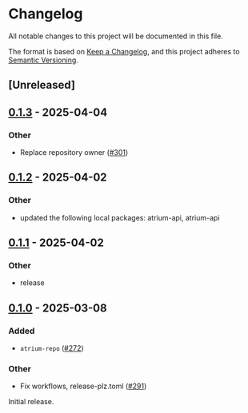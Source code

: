 # Changelog
All notable changes to this project will be documented in this file.

The format is based on [Keep a Changelog](https://keepachangelog.com/en/1.0.0/),
and this project adheres to [Semantic Versioning](https://semver.org/spec/v2.0.0.html).

## [Unreleased]

## [0.1.3](https://github.com/atrium-rs/atrium/compare/atrium-repo-v0.1.2...atrium-repo-v0.1.3) - 2025-04-04

### Other

- Replace repository owner ([#301](https://github.com/atrium-rs/atrium/pull/301))

## [0.1.2](https://github.com/sugyan/atrium/compare/atrium-repo-v0.1.1...atrium-repo-v0.1.2) - 2025-04-02

### Other

- updated the following local packages: atrium-api, atrium-api

## [0.1.1](https://github.com/sugyan/atrium/compare/atrium-repo-v0.1.0...atrium-repo-v0.1.1) - 2025-04-02

### Other

- release

## [0.1.0](https://github.com/sugyan/atrium/releases/tag/atrium-repo-v0.1.0) - 2025-03-08

### Added

- `atrium-repo` ([#272](https://github.com/sugyan/atrium/pull/272))

### Other

- Fix workflows, release-plz.toml ([#291](https://github.com/sugyan/atrium/pull/291))

Initial release.
